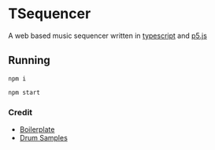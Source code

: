 # TSequencer
A web based music sequencer written in [typescript](https://www.typescriptlang.org/) and [p5.js](https://p5js.org/)

## Running
`npm i`

`npm start`

### Credit
 - [Boilerplate](https://github.com/Gaweph/p5-typescript-starter.git)
 - [Drum Samples](https://www.musicradar.com/news/drums/sampleradar-1000-free-drum-samples-229460)
